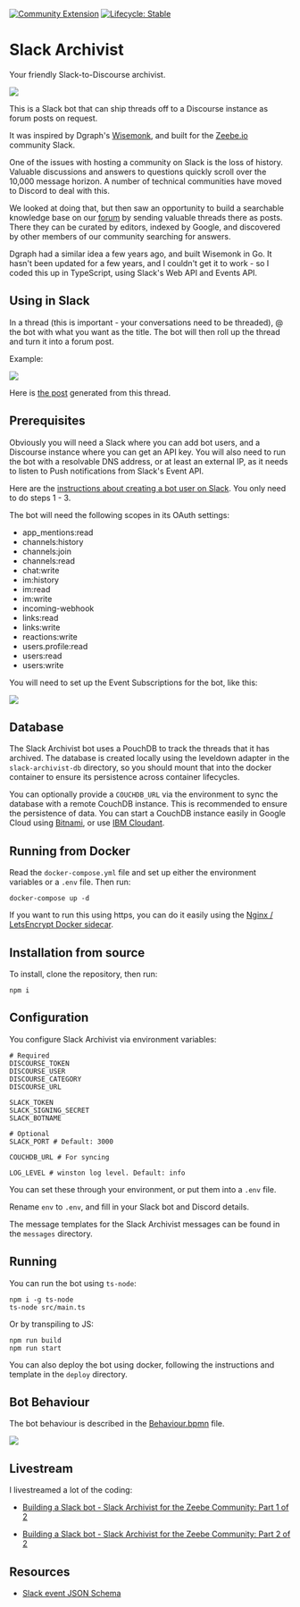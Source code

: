 [![Community Extension](https://img.shields.io/badge/Community%20Extension-An%20open%20source%20community%20maintained%20project-FF4700)](https://github.com/camunda-community-hub/community)
[![Lifecycle: Stable](https://img.shields.io/badge/Lifecycle-Stable-brightgreen)](https://github.com/Camunda-Community-Hub/community/blob/main/extension-lifecycle.md#stable-)

# Slack Archivist

Your friendly Slack-to-Discourse archivist.

![](img/Dianne_Macaskill.jpg)

This is a Slack bot that can ship threads off to a Discourse instance as forum posts on request.

It was inspired by Dgraph's [Wisemonk](https://github.com/dgraph-io/wisemonk), and built for the [Zeebe.io](https://zeebe.io) community Slack.

One of the issues with hosting a community on Slack is the loss of history. Valuable discussions and answers to questions quickly scroll over the 10,000 message horizon. A number of technical communities have moved to Discord to deal with this.

We looked at doing that, but then saw an opportunity to build a searchable knowledge base on our [forum](https://forum.zeebe.io) by sending valuable threads there as posts. There they can be curated by editors, indexed by Google, and discovered by other members of our community searching for answers.

Dgraph had a similar idea a few years ago, and built Wisemonk in Go. It hasn't been updated for a few years, and I couldn't get it to work - so I coded this up in TypeScript, using Slack's Web API and Events API.

## Using in Slack

In a thread (this is important - your conversations need to be threaded), @ the bot with what you want as the title. The bot will then roll up the thread and turn it into a forum post.

Example:

![](img/example.png)

Here is [the post](https://forum.zeebe.io/t/zeebe-failover/980) generated from this thread.

## Prerequisites

Obviously you will need a Slack where you can add bot users, and a Discourse instance where you can get an API key. You will also need to run the bot with a resolvable DNS address, or at least an external IP, as it needs to listen to Push notifications from Slack's Event API.

Here are the [instructions about creating a bot user on Slack](https://api.slack.com/bot-users). You only need to do steps 1 - 3.

The bot will need the following scopes in its OAuth settings:

- app_mentions:read
- channels:history
- channels:join
- channels:read
- chat:write
- im:history
- im:read
- im:write
- incoming-webhook
- links:read
- links:write
- reactions:write
- users.profile:read
- users:read
- users:write

You will need to set up the Event Subscriptions for the bot, like this:

![](img/event-subscriptions.png)

## Database

The Slack Archivist bot uses a PouchDB to track the threads that it has archived. The database is created locally using the leveldown adapter in the `slack-archivist-db` directory, so you should mount that into the docker container to ensure its persistence across container lifecycles.

You can optionally provide a `COUCHDB_URL` via the environment to sync the database with a remote CouchDB instance. This is recommended to ensure the persistence of data. You can start a CouchDB instance easily in Google Cloud using [Bitnami](https://bitnami.com/stack/couchdb/cloud/google), or use [IBM Cloudant](https://www.ibm.com/cloud/cloudant).

## Running from Docker

Read the `docker-compose.yml` file and set up either the environment variables or a `.env` file. Then run:

```
docker-compose up -d
```

If you want to run this using https, you can do it easily using the [Nginx / LetsEncrypt Docker sidecar](https://github.com/jwulf/letsencrypt-nginx-sidecar).

## Installation from source

To install, clone the repository, then run:

```
npm i
```

## Configuration

You configure Slack Archivist via environment variables:

```
# Required
DISCOURSE_TOKEN
DISCOURSE_USER
DISCOURSE_CATEGORY
DISCOURSE_URL

SLACK_TOKEN
SLACK_SIGNING_SECRET
SLACK_BOTNAME

# Optional
SLACK_PORT # Default: 3000

COUCHDB_URL # For syncing

LOG_LEVEL # winston log level. Default: info
```

You can set these through your environment, or put them into a `.env` file.

Rename `env` to `.env`, and fill in your Slack bot and Discord details.

The message templates for the Slack Archivist messages can be found in the `messages` directory.

## Running

You can run the bot using `ts-node`:

```
npm i -g ts-node
ts-node src/main.ts
```

Or by transpiling to JS:

```
npm run build
npm run start
```

You can also deploy the bot using docker, following the instructions and template in the `deploy` directory.

## Bot Behaviour

The bot behaviour is described in the [Behaviour.bpmn](Behaviour.bpmn) file.

![](img/Behaviour.png)

## Livestream

I livestreamed a lot of the coding:

- [Building a Slack bot - Slack Archivist for the Zeebe Community: Part 1 of 2](https://youtu.be/v5CkZb-xlBc)

- [Building a Slack bot - Slack Archivist for the Zeebe Community: Part 2 of 2](https://youtu.be/n3zDiqRgW0o)

## Resources

- [Slack event JSON Schema](https://github.com/slackapi/slack-api-specs/blob/master/events-api/slack_common_event_wrapper_schema.json)
